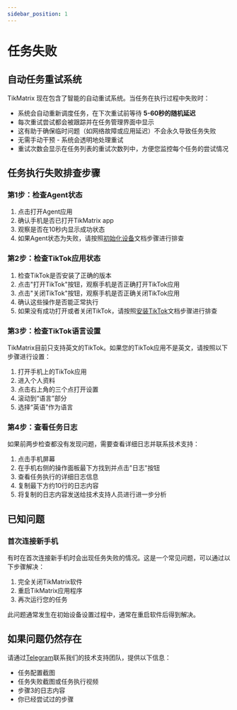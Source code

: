 ```yaml
---
sidebar_position: 1
---
```


# 任务失败

## 自动任务重试系统

TikMatrix 现在包含了智能的自动重试系统。当任务在执行过程中失败时：

- 系统会自动重新调度任务，在下次重试前等待 **5-60秒的随机延迟**
- 每次重试尝试都会被跟踪并在任务管理界面中显示
- 这有助于确保临时问题（如网络故障或应用延迟）不会永久导致任务失败
- 无需手动干预 - 系统会透明地处理重试
- 重试次数会显示在任务列表的重试次数列中，方便您监控每个任务的尝试情况

## 任务执行失败排查步骤

### 第1步：检查Agent状态

1. 点击打开Agent应用
2. 确认手机是否已打开TikMatrix app
3. 观察是否在10秒内显示成功状态
4. 如果Agent状态为失败，请按照[初始化设备](../tutorial-basics/2.init-device.md)文档步骤进行排查

### 第2步：检查TikTok应用状态

1. 检查TikTok是否安装了正确的版本
2. 点击"打开TikTok"按钮，观察手机是否正确打开TikTok应用
3. 点击"关闭TikTok"按钮，观察手机是否正确关闭TikTok应用
4. 确认这些操作是否能正常执行
5. 如果没有成功打开或者关闭TikTok，请按照[安装TikTok](../tutorial-basics/3.install-tiktok.md)文档步骤进行排查

### 第3步：检查TikTok语言设置

TikMatrix目前只支持英文的TikTok。如果您的TikTok应用不是英文，请按照以下步骤进行设置：

1. 打开手机上的TikTok应用
2. 进入个人资料
3. 点击右上角的三个点打开设置
4. 滚动到“语言”部分
5. 选择“英语”作为语言

### 第4步：查看任务日志

如果前两步检查都没有发现问题，需要查看详细日志并联系技术支持：

1. 点击手机屏幕
2. 在手机右侧的操作面板最下方找到并点击"日志"按钮
3. 查看任务执行的详细日志信息
4. 复制最下方约10行的日志内容
5. 将复制的日志内容发送给技术支持人员进行进一步分析

## 已知问题

### 首次连接新手机

有时在首次连接新手机时会出现任务失败的情况。这是一个常见问题，可以通过以下步骤解决：

1. 完全关闭TikMatrix软件
2. 重启TikMatrix应用程序
3. 再次运行您的任务

此问题通常发生在初始设备设置过程中，通常在重启软件后得到解决。

## 如果问题仍然存在

请通过[Telegram](https://t.me/tikmatrix_support)联系我们的技术支持团队，提供以下信息：

- 任务配置截图
- 任务失败截图或任务执行视频
- 步骤3的日志内容
- 你已经尝试过的步骤

